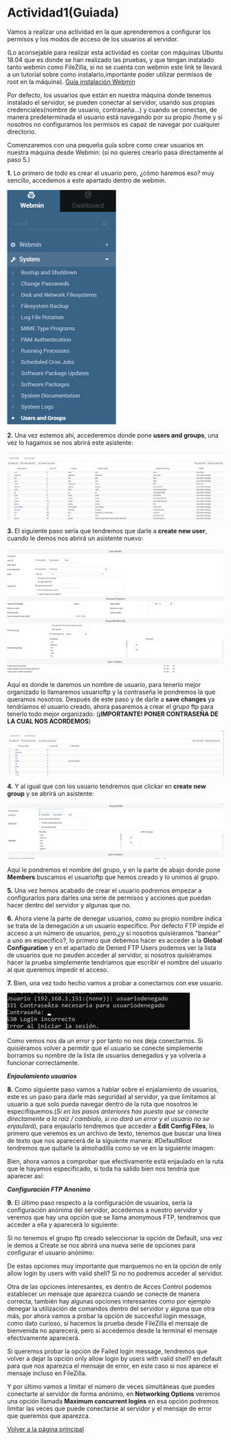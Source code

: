 # Actividad1(Guiada)

Vamos a realizar una actividad en la que aprenderemos a configurar los permisos y los modos de acceso de los usuarios al servidor.

(Lo aconsejable para realizar esta actividad es contar con máquinas Ubuntu 18.04 que es donde se han realizado las pruebas, y que tengan instalado tanto webmin como FileZilla, si no se cuenta con webmin este link te llevará a un tutorial sobre como instalarlo,importante poder utilizar permisos de root en la máquina). [Guía instalación Webmin](https://clouding.io/kb/como-instalar-webmin-en-ubuntu-18-04/)

Por defecto, los usuarios que están en nuestra máquina donde tenemos instalado el servidor, se pueden conectar al servidor, usando sus propias credenciales(nombre de usuario, contraseña...) y cuando se conectan, de manera predeterminada el usuario está navegando por su propio /home y si nosotros no configuramos los permisos es capaz de navegar por cualquier directorio.

Comenzaremos con una pequeña guía sobre como crear usuarios en nuestra máquina desde Webmin: (si no quieres crearlo pasa directamente al paso 5.)

**1.** Lo primero de todo es crear el usuario pero, ¿cómo haremos eso? muy sencillo, accedemos a este apartado dentro de webmin.

![Captura](./imagenes/Captura.PNG)

**2.** Una vez estemos ahí, accederemos donde pone **users and groups**, una vez lo hagamos se nos abrirá este asistente:

![Captura2](./imagenes/Captura2.PNG)

**3.** El siguiente paso sería que tendremos  que darle a **create new user**, cuando le demos nos abrirá un asistente nuevo:

![Captura3](./imagenes/Captura3.PNG)

Aquí es donde le daremos un nombre de usuario, para tenerlo mejor organizado lo llamaremos usuarioftp y la contraseña le pondremos la que queramos nosotros. Después de este paso y de darle a **save changes** ya tendríamos el usuario creado, ahora pasaremos a crear el grupo ftp para tenerlo todo mejor organizado:
(**¡IMPORTANTE! PONER CONTRASEÑA DE LA CUAL NOS ACORDEMOS**)

![Captura4](./imagenes/Captura4.PNG)

**4.** Y al igual que con los usuario tendremos que clickar en **create new group** y se abrirá un asistente:

![Captura5](./imagenes/Captura5.PNG)

Aquí le pondremos el nombre del grupo, y en la parte de abajo donde pone **Members** buscamos el usuarioftp que hemos creado y lo unimos al grupo. 

**5.** Una vez hemos acabado de crear el usuario podremos empezar a configurarlos para darles una serie de permisos y acciones que puedan hacer dentro del servidor y algunas que no.






**6.** Ahora viene la parte de denegar usuarios, como su propio nombre indica se trata de la denegación a un usuario específico. Por defecto FTP impide el acceso  a un número de usuarios, pero,¿y si nosotros quisiéramos "banear" a uno en específico?, lo primero que debemos hacer es acceder a la **Global Configuration** y en el apartado de Denied FTP Users podemos ver la lista de usuarios que no peuden acceder al servidor, si nosotros quisiéramos hacer la prueba simplemente tendríamos que escribir el nombre del usuario al que queremos impedir el acceso.






**7.** Bien, una vez todo hecho vamos a probar a conectarnos con ese usuario.

![Captura10](./imagenes/Captura10.PNG)

Como vemos nos da un error y por tanto no nos deja conectarnos. Si quisiéramos volver a permitir que el usuario se conecte simplemente borramos su nombre de la lista de usuarios denegados y ya volvería a funcionar correctamente.

***Enjaulamiento usuarios***

**8.** Como siguiente paso vamos a hablar sobre el enjalamiento de usuarios, este es un paso para darle más seguridad al servidor, ya que limitamos al usuario a que solo pueda navegar dentro de la ruta que nosotros le especifiquemos.(*Si en los pasos anteriores has puesto que se conecte directamente a la raíz / cambialo, si no dará un error y el usuario no se enjaulará*), para enjaularlo tendremos que acceder a **Edit Config Files**, lo primero que veremos es un archivo de texto, tenemos que buscar una línea de texto que nos aparecerá de la siguiente manera: #DefaultRoot tendremos que quitarle la almohadilla como se ve en la siguiente imagen:



Bien, ahora vamos a comprobar que efectivamente está enjaulado en la ruta que le hayamos especificado, si toda ha salido bien nos tendría que aparecer así:

***Configuración FTP Anonimo***

**9.** El último paso respecto a la configuración de usuarios, sería la configuración anónima del servidor, accedemos a nuestro servidor y veremos que hay una opción que se llama anonymous FTP, tendremos que acceder a ella y aparecerá lo siguiente: 


Si no tenemos el grupo ftp creado seleccionar la opción de Default, una vez le demos a Create se nos abrirá una nueva serie de opciones para configurar el usuario anónimo:

De estas opciones muy importante que marquemos no en la opción de only allow login by users with valid shell? Si no no podremos acceder al servidor.

Otra de las opciones interesantes, es dentro de Acces Control podemos establecer un mensaje que aparezca cuando se conecte de manera correcta, también hay algunas opciones interesantes como por ejemplo denegar la utilización de comandos dentro del servidor y alguna que otra más, por ahora vamos a probar la opción de succesful login message, como dato curioso, si hacemos la prueba desde FileZilla el mensaje de bienvenida no aparecerá, pero si accedemos desde la terminal el mensaje efectivamente aparecerá.


Si queremos probar la opción de Failed login message, tendremos que volver a dejar la opción only allow login by users with valid shell? en default para que nos aparezca el mensaje de error, en este caso si nos aparece el mensaje incluso en FileZilla.

Y por último vamos a limitar el número de veces simultáneas que puedes conectarte al servidor de forma anónimo, en **Networking Options** veremos una opción llamada **Maximum concurrent logins** en esa opción podremos limitar las veces que puede conectarse al servidor y el mensaje de error que queremos que aparezca.


[Volver a la página principal](INDICE.md)
